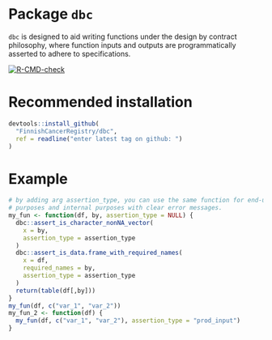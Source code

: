 
<!-- generated by R package codedoc; do not modify! -->

# Package `dbc`


`dbc` is designed to aid writing functions under the design by contract
philosophy, where function inputs and outputs are programmatically
asserted to adhere to specifications.

<!-- badges: start -->
[![R-CMD-check](https://github.com/FinnishCancerRegistry/dbc/actions/workflows/R-CMD-check.yaml/badge.svg)](https://github.com/FinnishCancerRegistry/dbc/actions/workflows/R-CMD-check.yaml)
<!-- badges: end -->

# Recommended installation

```r
devtools::install_github(
  "FinnishCancerRegistry/dbc",
  ref = readline("enter latest tag on github: ")
)
```

# Example
```r
# by adding arg assertion_type, you can use the same function for end-user
# purposes and internal purposes with clear error messages.
my_fun <- function(df, by, assertion_type = NULL) {
  dbc::assert_is_character_nonNA_vector(
    x = by,
    assertion_type = assertion_type
  )
  dbc::assert_is_data.frame_with_required_names(
    x = df,
    required_names = by,
    assertion_type = assertion_type
  )
  return(table(df[,by]))
}
my_fun(df, c("var_1", "var_2"))
my_fun_2 <- function(df) {
  my_fun(df, c("var_1", "var_2"), assertion_type = "prod_input")
}
```



